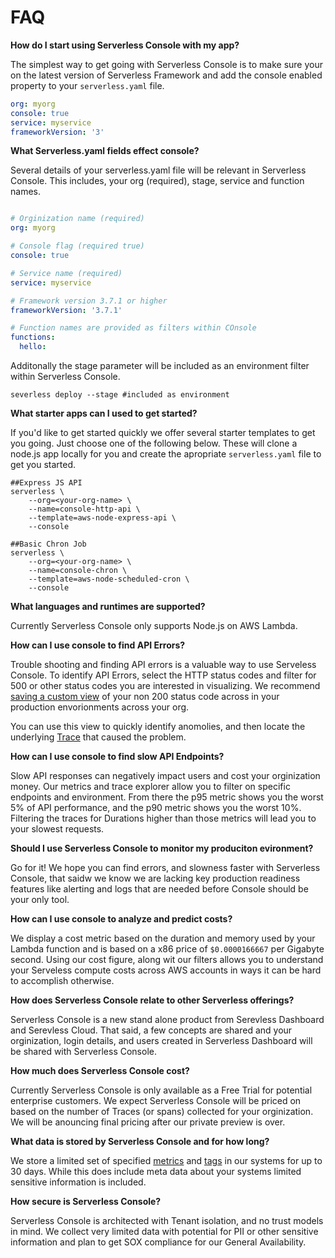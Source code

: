 <!--
title: FAQ
menuText: FAQ
description: Frequently Asked Questions about Serverless Console
menuOrder: 8
-->

# FAQ
**How do I start using Serverless Console with my app?**

The simplest way to get going with Serverless Console is to 
make sure your on the latest version of Serverless Framework
and add the console enabled property to your `serverless.yaml`
file.

```yaml
org: myorg
console: true
service: myservice
frameworkVersion: '3'

```

**What Serverless.yaml fields effect console?**

Several details of your serverless.yaml file will be relevant
in Serverless Console. This includes, your org (required),
stage, service and function names.

```yaml

# Orginization name (required)
org: myorg

# Console flag (required true)
console: true

# Service name (required)
service: myservice

# Framework version 3.7.1 or higher
frameworkVersion: '3.7.1'

# Function names are provided as filters within COnsole	
functions:
  hello:

```

Additonally the stage parameter will be included as an
environment filter within Serverless Console.
```text
severless deploy --stage #included as environment
```

**What starter apps can I used to get started?**

If you'd like to get started quickly we offer several
starter templates to get you going. Just choose one of the following
below. These will clone a node.js app locally for you
and create the apropriate `serverless.yaml` file to 
get you started. 

```text
##Express JS API
serverless \
    --org=<your-org-name> \
    --name=console-http-api \
    --template=aws-node-express-api \
    --console
```

```text
##Basic Chron Job
serverless \
    --org=<your-org-name> \
    --name=console-chron \
    --template=aws-node-scheduled-cron \
    --console
```

**What languages and runtimes are supported?**

Currently Serverless Console only supports Node.js on AWS Lambda.

**How can I use console to find API Errors?**

Trouble shooting and finding API errors is a valuable way
to use Serveless Console. To identify API Errors, select the
HTTP status codes and filter for 500 or other status codes
you are interested in visualizing. We recommend [saving
a custom view](using/metrics.md) of your non 200 status code across in your
production envorionments across your org. 

You can use this view to quickly identify anomolies,
and then locate the underlying [Trace](using/traces.md) that caused the problem.

**How can I use console to find slow API Endpoints?**

Slow API responses can negatively impact users and cost your orginization
money. Our metrics and trace explorer allow you to filter on
specific endpoints and environment. From there the p95 metric
shows you the worst 5% of API performance, and the p90 metric
shows you the worst 10%. Filtering the traces for Durations higher than
those metrics will lead you to your slowest requests. 


**Should I use Serverless Console to monitor my produciton evironment?**

Go for it! We hope you can find errors, and slowness faster with Serverless Console, 
that saidw we know we are lacking key production readiness features
like alerting and logs that are needed before Console should be your only tool. 


**How can I use console to analyze and predict costs?**

We display a cost metric based on the duration and memory used by your Lambda 
function and is based on a x86 price of `$0.0000166667` per Gigabyte second. Using
our cost figure, along wit our filters allows you to understand your Serveless
compute costs across AWS accounts in ways it can be hard to accomplish
otherwise. 

**How does Serverless Console relate to other Serverless offerings?**

Serverless Console is a new stand alone product from Serevless Dashboard
and Serevless Cloud. That said, a few concepts are shared and your orginization, 
login details, and users created in Serverless Dashboard will be shared with
Serverless Console.

**How much does Serverless Console cost?**

Currently Serverless Console is only available as a Free Trial for potential
enterprise customers. We expect Serverless Console will be priced on based
on the number of Traces (or spans) collected for your orginization. We will
be anouncing final pricing after our private preview is over. 

**What data is stored by Serverless Console and for how long?**

We store a limited set of specified [metrics](concepts/metrics.md) and [tags](/concepts/tags.md)
in our systems for up to 30 days. While this does include meta data
about your systems limited sensitive information is included.

**How secure is Serverless Console?**

Serverless Console is architected with Tenant isolation, and no trust 
models in mind. We collect very limited data with potential for PII or 
other sensitive information and plan to get SOX compliance for our 
General Availability. 